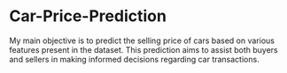 # Car-Price-Prediction
My main objective is to predict the selling price of cars based on various features present in the dataset. This prediction aims to assist both buyers and sellers in making informed decisions regarding car transactions.
